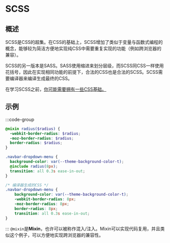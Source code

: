 # SCSS
## 概述
SCSS是CSS的超集。在CSS的基础上，SCSS增加了类似于变量与函数式编程的概念，能够较为简洁方便地实现纯CSS中需要重复实现的功能（例如跨浏览器的兼容）。

SCSS的另一版本是SASS。SASS使用缩进来划分层级，而SCSS同CSS一样使用花括号，因此在实现相同功能的前提下，合法的CSS也是合法的SCSS。SCSS需要编译器来编译生成最终的CSS。

在学习SCSS之前，[你可能需要拥有一些CSS基础。](/css/features)

## 示例
:::code-group
```scss [global.scss]
@mixin radius($radius) {
  -webkit-border-radius: $radius;
  -moz-border-radius: $radius;
  border-radius: $radius;
}

.navbar-dropdown-menu {
  background-color: var(--theme-background-color-t);
  @include radius(8px);
  transition: all 0.3s ease-in-out;
}
```

```css [global.css]
/* 编译器生成的CSS */
.navbar-dropdown-menu {
    background-color: var(--theme-background-color-t);
    -webkit-border-radius: 8px;
    -moz-border-radius: 8px;
    border-radius: 8px;
    transition: all 0.3s ease-in-out;
}
```
:::
`@mixin`是**Mixin**，也许可以被称作混入/注入。Mixin可以实现代码复用，并且类似这个例子，可以方便地实现跨浏览器的兼容性。